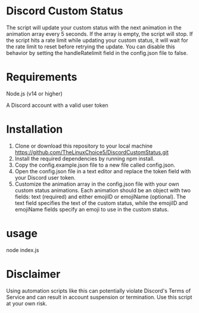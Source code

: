 # Discord Custom Status 

The script will update your custom status with the next animation in the animation array every 5 seconds. If the array is empty, the script will stop.
If the script hits a rate limit while updating your custom status, it will wait for the rate limit to reset before retrying the update. You can disable this behavior by setting the handleRatelimit field in the config.json file to false.

# Requirements 
Node.js (v14 or higher)

A Discord account with a valid user token

# Installation

1. Clone or download this repository to your local machine https://github.com/TheLinuxChoice5/DiscordCustomStatus.git
2. Install the required dependencies by running npm install.
3. Copy the config.example.json file to a new file called config.json.
4. Open the config.json file in a text editor and replace the token field with your Discord user token.
5. Customize the animation array in the config.json file with your own custom status animations. Each animation should be an object with two fields: text (required) and either emojiID or emojiName (optional). The text field specifies the text of the custom status, while the emojiID and emojiName fields specify an emoji to use in the custom status.

# usage 

node index.js

# Disclaimer

Using automation scripts like this can potentially violate Discord's Terms of Service and can result in account suspension or termination. Use this script at your own risk.
